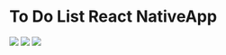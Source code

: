 # To Do List React NativeApp

[<img src="https://img.shields.io/badge/REACT NATIVE-blue.svg?logo=LOGO">](<LINK>)
[<img src="https://img.shields.io/badge/JAVASCRIPT-yellow.svg?logo=LOGO">](<LINK>)
[<img src="https://img.shields.io/badge/FIREBASE-yell.svg?logo=LOGO">](<LINK>)
